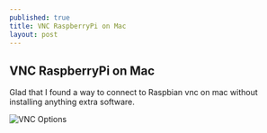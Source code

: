 ```yaml
---
published: true
title: VNC RaspberryPi on Mac
layout: post
---
```

## VNC RaspberryPi on Mac

Glad that I found a way to connect to Raspbian vnc on mac without installing anything extra software.

![VNC Options]({{site.baseurl}}/images/vnc-options.png)



